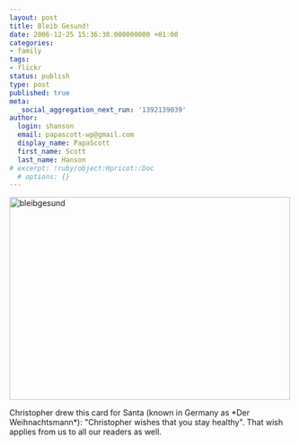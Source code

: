 ```yaml
---
layout: post
title: Bleib Gesund!
date: 2006-12-25 15:36:38.000000000 +01:00
categories:
- family
tags:
- flickr
status: publish
type: post
published: true
meta:
  _social_aggregation_next_run: '1392139039'
author:
  login: shanson
  email: papascott-wp@gmail.com
  display_name: PapaScott
  first_name: Scott
  last_name: Hanson
# excerpt: !ruby/object:Hpricot::Doc
  # options: {}
---
```

<p><a href="http://www.flickr.com/photos/papascott/332744642/" title="Photo Sharing"><img src="http://farm1.static.flickr.com/128/332744642_f3a52f2ca6.jpg" width="500" height="361" alt="bleibgesund" /></a></p>
<p>Christopher drew this card for Santa (known in Germany as *Der Weihnachtsmann*): "Christopher wishes that you stay healthy". That wish applies from us to all our readers as well.</p>
